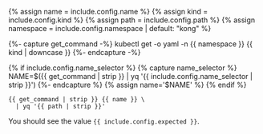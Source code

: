 {% assign name = include.config.name %}
{% assign kind = include.config.kind %}
{% assign path = include.config.path %}
{% assign namespace = include.config.namespace | default: "kong" %}

{%- capture get_command -%}
kubectl get -o yaml -n {{ namespace }} {{ kind | downcase }}
{%- endcapture -%}

{% if include.config.name_selector %}
{% capture name_selector %}
NAME=$({{ get_command | strip }} | yq '{{ include.config.name_selector | strip }}')
{%- endcapture %}
{% assign name='$NAME' %}
{% endif %}

```bash{{ name_selector }}
{{ get_command | strip }} {{ name }} \
  | yq '{{ path | strip }}'
```

You should see the value `{{ include.config.expected }}`.